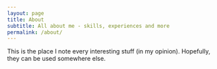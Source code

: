 ```yaml
---
layout: page
title: About
subtitle: All about me - skills, experiences and more
permalink: /about/
---
```


This is the place I note every interesting stuff (in my opinion). Hopefully, they can be used somewhere else.
